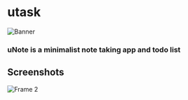 # utask

![Banner](https://github.com/RacimFethallah/uNote/assets/97336083/11da7532-f397-46c3-bf7f-7e4bfae0e79d)

### uNote is a minimalist note taking app and todo list

## Screenshots


![Frame 2](https://github.com/RacimFethallah/uNote/assets/97336083/a0b6ea8e-ef0b-493b-9040-715ca8218870)
